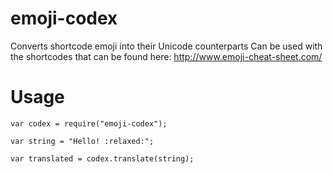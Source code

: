 emoji-codex
==========

Converts shortcode emoji into their Unicode counterparts
Can be used with the shortcodes that can be found here: 
http://www.emoji-cheat-sheet.com/

Usage 
=====

```
var codex = require("emoji-codex"); 

var string = "Hello! :relaxed:";

var translated = codex.translate(string);
```
